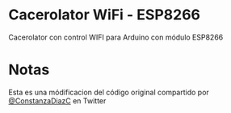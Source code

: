 # Cacerolator WiFi - ESP8266
Cacerolator con control WIFI para Arduino con módulo ESP8266

# Notas

Esta es una módificacion del código original compartido por [@ConstanzaDiazC](https://twitter.com/ConstanzaDiazC/status/1186804438708736000) en Twitter